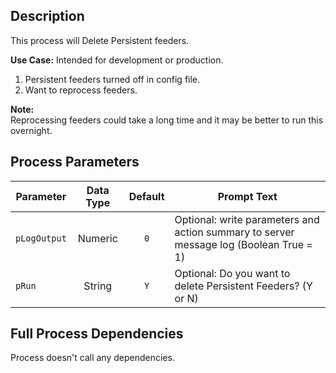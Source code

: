 ## Description
   
 This process will Delete Persistent feeders.  
     
**Use Case:**    Intended for development or production.  
1. Persistent feeders turned off in config file.  
2. Want to reprocess feeders.  
     
**Note:**     
 Reprocessing feeders could take a long time and it may be better to run this overnight.  
## Process Parameters
  
|Parameter|Data Type|Default|Prompt Text|
  |---|:-:|:-:|---|
  |`pLogOutput`|Numeric|`0`|Optional: write parameters and action summary to server message log (Boolean True = 1)|
  |`pRun`|String|`Y`|Optional: Do you want to delete Persistent Feeders? (Y or N)|
  ## Full Process Dependencies
Process doesn't call any dependencies.  
